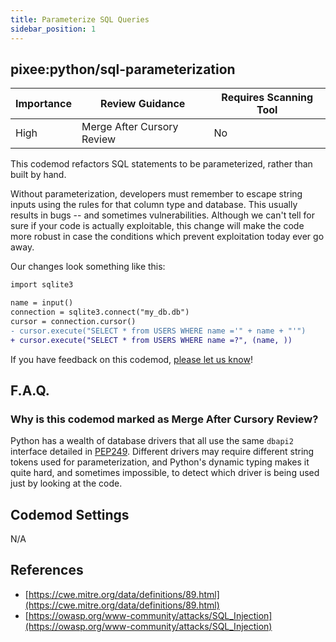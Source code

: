 ```yaml
---
title: Parameterize SQL Queries
sidebar_position: 1
---
```


## pixee:python/sql-parameterization

| Importance | Review Guidance            | Requires Scanning Tool |
|------------|----------------------------|------------------------|
| High       | Merge After Cursory Review | No                     |

This codemod refactors SQL statements to be parameterized, rather than built by hand.

Without parameterization, developers must remember to escape string inputs using the rules for that column type and database. This usually results in bugs -- and sometimes vulnerabilities. Although we can't tell for sure if your code is actually exploitable, this change will make the code more robust in case the conditions which prevent exploitation today ever go away.

Our changes look something like this:

```diff
import sqlite3

name = input()
connection = sqlite3.connect("my_db.db")
cursor = connection.cursor()
- cursor.execute("SELECT * from USERS WHERE name ='" + name + "'")
+ cursor.execute("SELECT * from USERS WHERE name =?", (name, ))
```

If you have feedback on this codemod, [please let us know](mailto:feedback@pixee.ai)!

## F.A.Q.

### Why is this codemod marked as Merge After Cursory Review?

Python has a wealth of database drivers that all use the same `dbapi2` interface detailed in [PEP249](https://peps.python.org/pep-0249/). Different drivers may require different string tokens used for parameterization, and Python's dynamic typing makes it quite hard, and sometimes impossible, to detect which driver is being used just by looking at the code.

## Codemod Settings

N/A

## References

* [https://cwe.mitre.org/data/definitions/89.html](https://cwe.mitre.org/data/definitions/89.html)
* [https://owasp.org/www-community/attacks/SQL_Injection](https://owasp.org/www-community/attacks/SQL_Injection)
